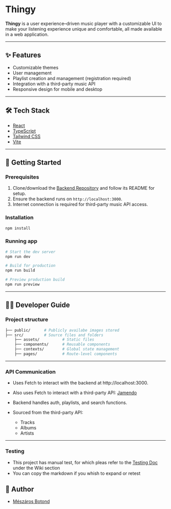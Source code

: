 # Thingy

**Thingy** is a user experience–driven music player with a customizable UI to make your listening experience unique and comfortable, all made available in a web application.

---

## ✨ Features

- Customizable themes
- User management
- Playlist creation and management (registration required)
- Integration with a third-party music API
- Responsive design for mobile and desktop

---

## 🛠️ Tech Stack

- <a href="https://reactjs.org/" target="_blank">React</a>
- <a href="https://www.typescriptlang.org/" target="_blank">TypeScript</a>
- <a href="https://tailwindcss.com/" target="_blank">Tailwind CSS</a>
- <a href="https://vitejs.dev/" target="_blank">Vite</a>

---

## 🚀 Getting Started

### Prerequisites

1. Clone/download the <a href="https://github.com/BroGamesJaj/BackThingy" target="_blank">Backend Repository</a> and follow its README for setup.
2. Ensure the backend runs on `http://localhost:3000`.
3. Internet connection is required for third-party music API access.

### Installation

```bash
npm install
```

### Running app

```bash
# Start the dev server
npm run dev

# Build for production
npm run build

# Preview production build
npm run preview
```

---

## 👨‍💻 Developer Guide

### Project structure

```bash
├── public/      # Publicly availabe images stored
├── src/         # Source files and folders
    ├── assets/          # Static files
    ├── components/      # Reusable components
    ├── contexts/        # Global state management
    ├── pages/           # Route-level components
```

---

### API Communication

- Uses Fetch to interact with the backend at http://localhost:3000.

- Also uses Fetch to interact with a third-party API: <a href="https://developer.jamendo.com/v3.0/docs" target="_blank">Jamendo</a>

- Backend handles auth, playlists, and search functions.

- Sourced from the third-party API:
    - Tracks
    - Albums
    - Artists

---

### Testing

- This project has manual test, for which pleas refer to the <a href="https://github.com/MBotond21/thingy/wiki/Manual-Testing-Documentation">Testing Doc</a> under the Wiki section
- You can copy the markdown if you whish to expand or retest

## 👤 Author
- <a href="https://github.com/MBotond21" target="_blank">Mészáros Botond</a>
